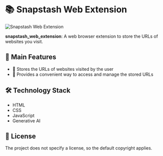 # 📚 Snapstash Web Extension

![Snapstash Web Extension](https://github.com/Ash914027/snapstash_web_extension/blob/main/assets/snapstash_logo.png)

**snapstash_web_extension**: A web browser extension to store the URLs of websites you visit.

## 🚀 Main Features

- 💾 Stores the URLs of websites visited by the user
- 📂 Provides a convenient way to access and manage the stored URLs

## 🛠️ Technology Stack

- HTML
- CSS
- JavaScript
- Generative AI

## 📄 License

The project does not specify a license, so the default copyright applies.
